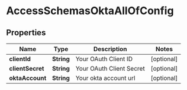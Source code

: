 

# AccessSchemasOktaAllOfConfig


## Properties

| Name | Type | Description | Notes |
|------------ | ------------- | ------------- | -------------|
|**clientId** | **String** | Your OAuth Client ID |  [optional] |
|**clientSecret** | **String** | Your OAuth Client Secret |  [optional] |
|**oktaAccount** | **String** | Your okta account url |  [optional] |



